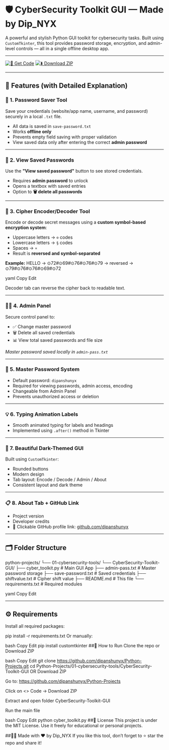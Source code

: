 # 🛡️ CyberSecurity Toolkit GUI — Made by Dip_NYX

A powerful and stylish Python GUI toolkit for cybersecurity tasks. Built using `CustomTkinter`, this tool provides password storage, encryption, and admin-level controls — all in a single offline desktop app.

---
[![📂 Get Code](https://img.shields.io/badge/📂%20Open%20Code--blue?style=for-the-badge)](https://github.com/dipanshubatra/python-projects/blob/main/01-cybersecurity-tools/CyberSecurity-Toolkit-GUI/cyber_toolkit.py)
[![⬇️ Download ZIP](https://img.shields.io/badge/⬇️%20Download-ZIP-green?style=for-the-badge)](https://github.com/dipanshubatra/python-projects/archive/refs/heads/main.zip)

---

## 🧠 Features (with Detailed Explanation)

### 🔐 1. Password Saver Tool
Save your credentials (website/app name, username, and password) securely in a local `.txt` file.

- All data is saved in `save-password.txt`
- Works **offline only**
- Prevents empty field saving with proper validation
- View saved data only after entering the correct **admin password**

---

### 👀 2. View Saved Passwords
Use the **"View saved password"** button to see stored credentials.

- Requires **admin password** to unlock
- Opens a textbox with saved entries
- Option to **🗑️ delete all passwords**

---

### 🔑 3. Cipher Encoder/Decoder Tool
Encode or decode secret messages using a **custom symbol-based encryption system**:

- Uppercase letters → `⊙` codes  
- Lowercase letters → `§` codes  
- Spaces → `¤`  
- Result is **reversed and symbol-separated**

**Example:**
HELLO → ⊙72#⊙69#⊙76#⊙76#⊙79 → reversed → ⊙79#⊙76#⊙76#⊙69#⊙72

yaml
Copy
Edit

Decoder tab can reverse the cipher back to readable text.

---

### 🧑‍💻 4. Admin Panel
Secure control panel to:

- ✅ Change master password
- 🗑️ Delete all saved credentials
- 📊 View total saved passwords and file size

*Master password saved locally in `admin-pass.txt`*

---

### 🔐 5. Master Password System

- Default password: `dipanshunyx`
- Required for viewing passwords, admin access, encoding
- Changeable from Admin Panel
- Prevents unauthorized access or deletion

---

### 💡 6. Typing Animation Labels

- Smooth animated typing for labels and headings
- Implemented using `.after()` method in Tkinter

---

### 🎨 7. Beautiful Dark-Themed GUI

Built using `CustomTkinter`:

- Rounded buttons
- Modern design
- Tab layout: Encode / Decode / Admin / About
- Consistent layout and dark theme

---

### 📋 8. About Tab + GitHub Link

- Project version
- Developer credits
- 🔗 Clickable GitHub profile link: [github.com/dipanshunyx](https://github.com/dipanshunyx)

---

## 🗂 Folder Structure

python-projects/
└── 01-cybersecurity-tools/
└── CyberSecurity-Toolkit-GUI/
├── cyber_toolkit.py # Main GUI App
├── admin-pass.txt # Master password storage
├── save-password.txt # Saved credentials
├── shiftvalue.txt # Cipher shift value
├── README.md # This file
└── requirements.txt # Required modules

yaml
Copy
Edit

---

## ⚙️ Requirements

Install all required packages:


pip install -r requirements.txt
Or manually:

bash
Copy
Edit
pip install customtkinter
##🏁 How to Run
Clone the repo or Download ZIP

bash
Copy
Edit
git clone https://github.com/dipanshunyx/Python-Projects.git
cd Python-Projects/01-cybersecurity-tools/CyberSecurity-Toolkit-GUI
OR Download ZIP

Go to: https://github.com/dipanshunyx/Python-Projects

Click on <> Code → Download ZIP

Extract and open folder CyberSecurity-Toolkit-GUI

Run the main file

bash
Copy
Edit
python cyber_toolkit.py
##🧾 License
This project is under the MIT License.
Use it freely for educational or personal projects.

##🧑‍💻 Made with ❤️ by Dip_NYX
If you like this tool, don’t forget to ⭐ star the repo and share it!
